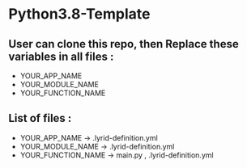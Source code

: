 ﻿# Python3.8-Template

## User can clone this repo, then Replace these variables in all files :
- YOUR_APP_NAME
- YOUR_MODULE_NAME
- YOUR_FUNCTION_NAME

## List of files :
- YOUR_APP_NAME -> .lyrid-definition.yml
- YOUR_MODULE_NAME -> .lyrid-definition.yml
- YOUR_FUNCTION_NAME -> main.py , .lyrid-definition.yml
